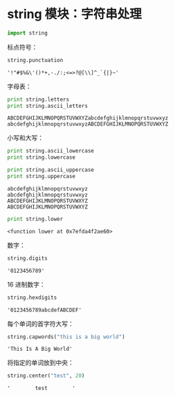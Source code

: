 
# string 模块：字符串处理


```python
import string
```

标点符号：


```python
string.punctuation
```




    '!"#$%&\'()*+,-./:;<=>?@[\\]^_`{|}~'



字母表：


```python
print string.letters
print string.ascii_letters
```

    ABCDEFGHIJKLMNOPQRSTUVWXYZabcdefghijklmnopqrstuvwxyz
    abcdefghijklmnopqrstuvwxyzABCDEFGHIJKLMNOPQRSTUVWXYZ


小写和大写：


```python
print string.ascii_lowercase
print string.lowercase

print string.ascii_uppercase
print string.uppercase
```

    abcdefghijklmnopqrstuvwxyz
    abcdefghijklmnopqrstuvwxyz
    ABCDEFGHIJKLMNOPQRSTUVWXYZ
    ABCDEFGHIJKLMNOPQRSTUVWXYZ



```python
print string.lower
```

    <function lower at 0x7efda4f2ae60>


数字：


```python
string.digits
```




    '0123456789'



16 进制数字：


```python
string.hexdigits
```




    '0123456789abcdefABCDEF'



每个单词的首字符大写：


```python
string.capwords("this is a big world")
```




    'This Is A Big World'



将指定的单词放到中央：


```python
string.center("test", 20)
```




    '        test        '


